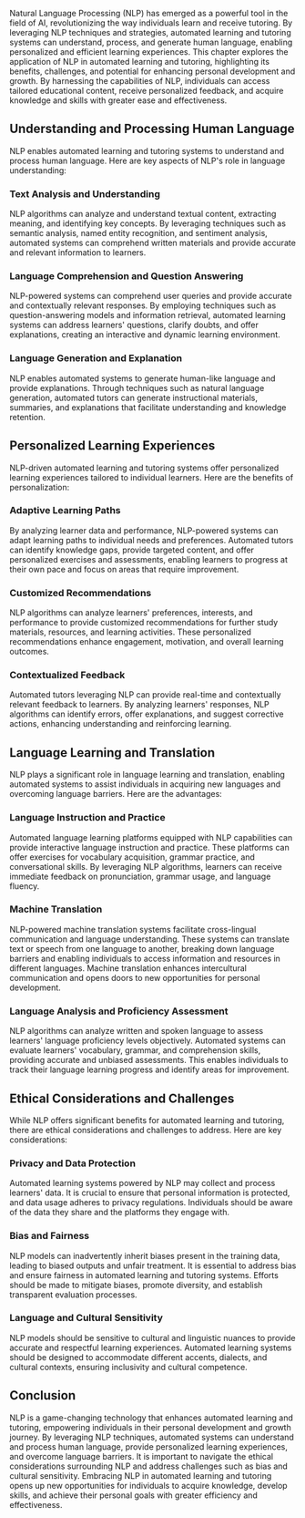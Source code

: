 
Natural Language Processing (NLP) has emerged as a powerful tool in the field of AI, revolutionizing the way individuals learn and receive tutoring. By leveraging NLP techniques and strategies, automated learning and tutoring systems can understand, process, and generate human language, enabling personalized and efficient learning experiences. This chapter explores the application of NLP in automated learning and tutoring, highlighting its benefits, challenges, and potential for enhancing personal development and growth. By harnessing the capabilities of NLP, individuals can access tailored educational content, receive personalized feedback, and acquire knowledge and skills with greater ease and effectiveness.

## Understanding and Processing Human Language

NLP enables automated learning and tutoring systems to understand and process human language. Here are key aspects of NLP's role in language understanding:

### Text Analysis and Understanding

NLP algorithms can analyze and understand textual content, extracting meaning, and identifying key concepts. By leveraging techniques such as semantic analysis, named entity recognition, and sentiment analysis, automated systems can comprehend written materials and provide accurate and relevant information to learners.

### Language Comprehension and Question Answering

NLP-powered systems can comprehend user queries and provide accurate and contextually relevant responses. By employing techniques such as question-answering models and information retrieval, automated learning systems can address learners' questions, clarify doubts, and offer explanations, creating an interactive and dynamic learning environment.

### Language Generation and Explanation

NLP enables automated systems to generate human-like language and provide explanations. Through techniques such as natural language generation, automated tutors can generate instructional materials, summaries, and explanations that facilitate understanding and knowledge retention.

## Personalized Learning Experiences

NLP-driven automated learning and tutoring systems offer personalized learning experiences tailored to individual learners. Here are the benefits of personalization:

### Adaptive Learning Paths

By analyzing learner data and performance, NLP-powered systems can adapt learning paths to individual needs and preferences. Automated tutors can identify knowledge gaps, provide targeted content, and offer personalized exercises and assessments, enabling learners to progress at their own pace and focus on areas that require improvement.

### Customized Recommendations

NLP algorithms can analyze learners' preferences, interests, and performance to provide customized recommendations for further study materials, resources, and learning activities. These personalized recommendations enhance engagement, motivation, and overall learning outcomes.

### Contextualized Feedback

Automated tutors leveraging NLP can provide real-time and contextually relevant feedback to learners. By analyzing learners' responses, NLP algorithms can identify errors, offer explanations, and suggest corrective actions, enhancing understanding and reinforcing learning.

## Language Learning and Translation

NLP plays a significant role in language learning and translation, enabling automated systems to assist individuals in acquiring new languages and overcoming language barriers. Here are the advantages:

### Language Instruction and Practice

Automated language learning platforms equipped with NLP capabilities can provide interactive language instruction and practice. These platforms can offer exercises for vocabulary acquisition, grammar practice, and conversational skills. By leveraging NLP algorithms, learners can receive immediate feedback on pronunciation, grammar usage, and language fluency.

### Machine Translation

NLP-powered machine translation systems facilitate cross-lingual communication and language understanding. These systems can translate text or speech from one language to another, breaking down language barriers and enabling individuals to access information and resources in different languages. Machine translation enhances intercultural communication and opens doors to new opportunities for personal development.

### Language Analysis and Proficiency Assessment

NLP algorithms can analyze written and spoken language to assess learners' language proficiency levels objectively. Automated systems can evaluate learners' vocabulary, grammar, and comprehension skills, providing accurate and unbiased assessments. This enables individuals to track their language learning progress and identify areas for improvement.

## Ethical Considerations and Challenges

While NLP offers significant benefits for automated learning and tutoring, there are ethical considerations and challenges to address. Here are key considerations:

### Privacy and Data Protection

Automated learning systems powered by NLP may collect and process learners' data. It is crucial to ensure that personal information is protected, and data usage adheres to privacy regulations. Individuals should be aware of the data they share and the platforms they engage with.

### Bias and Fairness

NLP models can inadvertently inherit biases present in the training data, leading to biased outputs and unfair treatment. It is essential to address bias and ensure fairness in automated learning and tutoring systems. Efforts should be made to mitigate biases, promote diversity, and establish transparent evaluation processes.

### Language and Cultural Sensitivity

NLP models should be sensitive to cultural and linguistic nuances to provide accurate and respectful learning experiences. Automated learning systems should be designed to accommodate different accents, dialects, and cultural contexts, ensuring inclusivity and cultural competence.

## Conclusion

NLP is a game-changing technology that enhances automated learning and tutoring, empowering individuals in their personal development and growth journey. By leveraging NLP techniques, automated systems can understand and process human language, provide personalized learning experiences, and overcome language barriers. It is important to navigate the ethical considerations surrounding NLP and address challenges such as bias and cultural sensitivity. Embracing NLP in automated learning and tutoring opens up new opportunities for individuals to acquire knowledge, develop skills, and achieve their personal goals with greater efficiency and effectiveness.
